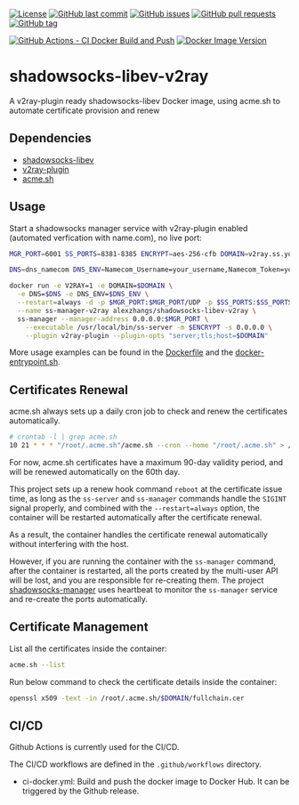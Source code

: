 [![License](https://img.shields.io/github/license/alexzhangs/shadowsocks-libev-v2ray.svg?style=flat-square)](https://github.com/alexzhangs/shadowsocks-libev-v2ray/)
[![GitHub last commit](https://img.shields.io/github/last-commit/alexzhangs/shadowsocks-libev-v2ray.svg?style=flat-square)](https://github.com/alexzhangs/shadowsocks-libev-v2ray/commits/main)
[![GitHub issues](https://img.shields.io/github/issues/alexzhangs/shadowsocks-libev-v2ray.svg?style=flat-square)](https://github.com/alexzhangs/shadowsocks-libev-v2ray/issues)
[![GitHub pull requests](https://img.shields.io/github/issues-pr/alexzhangs/shadowsocks-libev-v2ray.svg?style=flat-square)](https://github.com/alexzhangs/shadowsocks-libev-v2ray/pulls)
[![GitHub tag](https://img.shields.io/github/v/tag/alexzhangs/shadowsocks-libev-v2ray?sort=date)](https://github.com/alexzhangs/shadowsocks-libev-v2ray/tags)

[![GitHub Actions - CI Docker Build and Push](https://github.com/alexzhangs/shadowsocks-libev-v2ray/actions/workflows/ci-docker.yml/badge.svg)](https://github.com/alexzhangs/shadowsocks-libev-v2ray/actions/workflows/ci-docker.yml)
[![Docker Image Version](https://img.shields.io/docker/v/alexzhangs/shadowsocks-libev-v2ray?label=docker%20image)](https://hub.docker.com/r/alexzhangs/shadowsocks-libev-v2ray)

# shadowsocks-libev-v2ray
A v2ray-plugin ready shadowsocks-libev Docker image, using acme.sh to automate certificate provision and renew

## Dependencies
- [shadowsocks-libev](https://github.com/shadowsocks/shadowsocks-libev)
- [v2ray-plugin](https://github.com/shadowsocks/v2ray-plugin)
- [acme.sh](https://github.com/acmesh-official/acme.sh)

## Usage

Start a shadowsocks manager service with v2ray-plugin enabled (automated verfication with name.com), no live port:


```sh
MGR_PORT=6001 SS_PORTS=8381-8385 ENCRYPT=aes-256-cfb DOMAIN=v2ray.ss.yourdomain.com

DNS=dns_namecom DNS_ENV=Namecom_Username=your_username,Namecom_Token=your_password

docker run -e V2RAY=1 -e DOMAIN=$DOMAIN \
  -e DNS=$DNS -e DNS_ENV=$DNS_ENV \
  --restart=always -d -p $MGR_PORT:$MGR_PORT/UDP -p $SS_PORTS:$SS_PORTS \
  --name ss-manager-v2ray alexzhangs/shadowsocks-libev-v2ray \
  ss-manager --manager-address 0.0.0.0:$MGR_PORT \
    --executable /usr/local/bin/ss-server -m $ENCRYPT -s 0.0.0.0 \
    --plugin v2ray-plugin --plugin-opts "server;tls;host=$DOMAIN"
```

More usage examples can be found in the [Dockerfile](Dockerfile) and the [docker-entrypoint.sh](docker-entrypoint.sh).

## Certificates Renewal

acme.sh always sets up a daily cron job to check and renew the certificates automatically.

```sh
# crontab -l | grep acme.sh
10 21 * * * "/root/.acme.sh"/acme.sh --cron --home "/root/.acme.sh" > /dev/null
```

For now, acme.sh certificates have a maximum 90-day validity period, and will be renewed automatically on the 60th day.

This project sets up a renew hook command `reboot` at the certificate issue time, as long as the `ss-server` and `ss-manager` commands handle the `SIGINT` signal properly, and combined with the `--restart=always` option, the container will be restarted automatically after the certificate renewal.

As a result, the container handles the certificate renewal automatically without interfering with the host.

However, if you are running the container with the `ss-manager` command, after the container is restarted, all the ports created by the multi-user API will be lost, and you are responsible for re-creating them. The project [shadowsocks-manager](https://github.com/alexzhangs/shadowsocks-manager) uses heartbeat to monitor the `ss-manager` service and re-create the ports automatically.


## Certificate Management

List all the certificates inside the container:

```sh
acme.sh --list
```

Run below command to check the certificate details inside the container:

```sh
openssl x509 -text -in /root/.acme.sh/$DOMAIN/fullchain.cer
```

## CI/CD

Github Actions is currently used for the CI/CD.

The CI/CD workflows are defined in the `.github/workflows` directory.

* ci-docker.yml: Build and push the docker image to Docker Hub. It can be triggered by the Github release.
